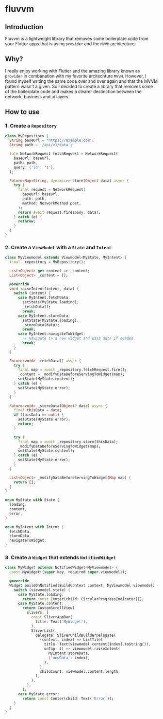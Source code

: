 # fluvvm

## Introduction

Fluvvm is a lightweight library that removes some boilerplate code from your Flutter apps that is using `provider` and the `MVVM` architecture.

## Why?

I really enjoy working with Flutter and the amazing library known as `provider` in combanation with my favorite arcitechture `MVVM`. However, I found myself writing the same code over and over again and that the MVVM pattern wasn't a given. So I decided to create a library that removes some of the boilerplate code and makes a clearer destinction between the network, business and ui layers.

## How to use

### 1. Create a `Repository`

```dart
class MyRepository {
  String baseUrl = 'https://example.com';
  String path = '/api/v1/data';

  late NetworkRequest fetchRequest = NetworkRequest(
    baseUrl: baseUrl,
    path: path,
    query: {'id': '1'},
  );

  Future<Map<String, dynamic>> store(Object data) async {
    try {
      final request = NetworkRequest(
        baseUrl: baseUrl,
        path: path,
        method: NetworkMethod.post,
      );
      return await request.fire(body: data);
    } catch (e) {
      rethrow;
    }
  }
}
```

### 2. Create a `ViewModel` with a `State` and `Intent`

```dart
class MyViewmodel extends Viewmodel<MyState, MyIntent> {
  final _repository = MyRepository();

  List<Object> get content => _content;
  List<Object> _content = [];

  @override
  void raiseIntent(intent, data) {
    switch (intent) {
      case MyIntent.fetchData:
        setState(MyState.loading);
        _fetchData();
        break;
      case MyIntent.storeData:
        setState(MyState.loading);
        _storeData(data);
        break;
      case MyIntent.navigateToWidget:
        // Navigate to a new widget and pass data if needed.
        break;
    }
  }

  Future<void> _fetchData() async {
    try {
      final map = await _repository.fetchRequest.fire();
      _content = _modifyDataBeforeServingToWidget(map);
      setState(MyState.content);
    } catch (e) {
      setState(MyState.error);
    }
  }

  Future<void> _storeData(Object? data) async {
    final thisData = data;
    if (thisData == null) {
      setState(MyState.error);
      return;
    }

    try {
      final map = await _repository.store(thisData);
      _modifyDataBeforeServingToWidget(map);
      setState(MyState.content);
    } catch (e) {
      setState(MyState.error);
    }
  }

  List<Object> _modifyDataBeforeServingToWidget(Map map) {
    return [];
  }
}

enum MyState with State {
  loading,
  content,
  error,
}

enum MyIntent with Intent {
  fetchData,
  storeData,
  navigateToWidget,
}
```

### 3. Create a `Widget` that extends `NotifiedWidget`

```dart
class MyWidget extends NofifiedWidget<MyViewmodel> {
  const MyWidget({super.key, required super.viewmodel});

  @override
  Widget buildOnNotified(BuildContext context, MyViewmodel viewmodel) {
    switch (viewmodel.state) {
      case MyState.loading:
        return const Center(child: CircularProgressIndicator());
      case MyState.content:
        return CustomScrollView(
          slivers: [
            const SliverAppBar(
              title: Text('MyWidget'),
            ),
            SliverList(
              delegate: SliverChildBuilderDelegate(
                (context, index) => ListTile(
                  title: Text(viewmodel.content[index].toString()),
                  onTap: () => viewmodel.raiseIntent(
                    MyIntent.storeData,
                    {'newData': index},
                  ),
                ),
                childCount: viewmodel.content.length,
              ),
            ),
          ],
        );
      case MyState.error:
        return const Center(child: Text('Error'));
    }
  }
}
```
